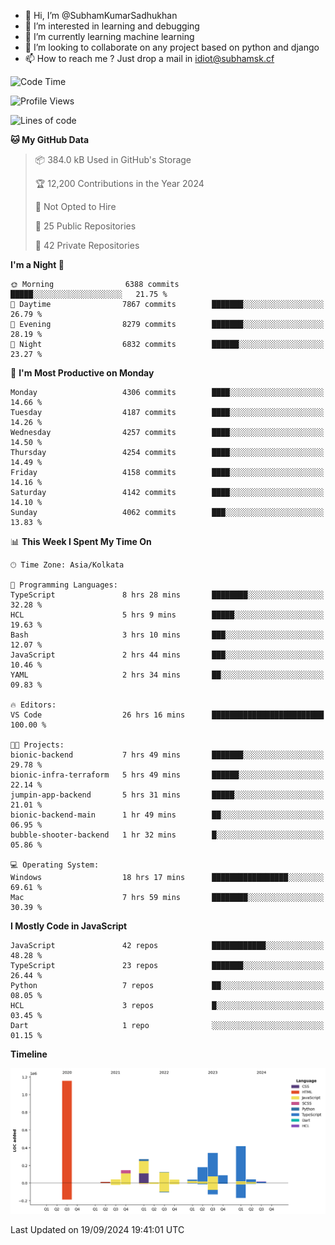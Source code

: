 - 👋 Hi, I’m @SubhamKumarSadhukhan
- 👀 I’m interested in learning and debugging
- 🌱 I’m currently learning machine learning
- 💞️ I’m looking to collaborate on any project based on python and django
- 📫 How to reach me ?
      Just drop a mail in idiot@subhamsk.cf

<!---
SubhamKumarSadhukhan/SubhamKumarSadhukhan is a ✨ special ✨ repository because its `README.md` (this file) appears on your GitHub profile.
You can click the Preview link to take a look at your changes.
--->


<!--START_SECTION:waka-->
![Code Time](http://img.shields.io/badge/Code%20Time-2%2C522%20hrs%2057%20mins-blue)

![Profile Views](http://img.shields.io/badge/Profile%20Views-8-blue)

![Lines of code](https://img.shields.io/badge/From%20Hello%20World%20I%27ve%20Written-2.9%20million%20lines%20of%20code-blue)

**🐱 My GitHub Data** 

> 📦 384.0 kB Used in GitHub's Storage 
 > 
> 🏆 12,200 Contributions in the Year 2024
 > 
> 🚫 Not Opted to Hire
 > 
> 📜 25 Public Repositories 
 > 
> 🔑 42 Private Repositories 
 > 
**I'm a Night 🦉** 

```text
🌞 Morning                6388 commits        █████░░░░░░░░░░░░░░░░░░░░   21.75 % 
🌆 Daytime                7867 commits        ███████░░░░░░░░░░░░░░░░░░   26.79 % 
🌃 Evening                8279 commits        ███████░░░░░░░░░░░░░░░░░░   28.19 % 
🌙 Night                  6832 commits        ██████░░░░░░░░░░░░░░░░░░░   23.27 % 
```
📅 **I'm Most Productive on Monday** 

```text
Monday                   4306 commits        ████░░░░░░░░░░░░░░░░░░░░░   14.66 % 
Tuesday                  4187 commits        ████░░░░░░░░░░░░░░░░░░░░░   14.26 % 
Wednesday                4257 commits        ████░░░░░░░░░░░░░░░░░░░░░   14.50 % 
Thursday                 4254 commits        ████░░░░░░░░░░░░░░░░░░░░░   14.49 % 
Friday                   4158 commits        ████░░░░░░░░░░░░░░░░░░░░░   14.16 % 
Saturday                 4142 commits        ████░░░░░░░░░░░░░░░░░░░░░   14.10 % 
Sunday                   4062 commits        ███░░░░░░░░░░░░░░░░░░░░░░   13.83 % 
```


📊 **This Week I Spent My Time On** 

```text
🕑︎ Time Zone: Asia/Kolkata

💬 Programming Languages: 
TypeScript               8 hrs 28 mins       ████████░░░░░░░░░░░░░░░░░   32.28 % 
HCL                      5 hrs 9 mins        █████░░░░░░░░░░░░░░░░░░░░   19.63 % 
Bash                     3 hrs 10 mins       ███░░░░░░░░░░░░░░░░░░░░░░   12.07 % 
JavaScript               2 hrs 44 mins       ███░░░░░░░░░░░░░░░░░░░░░░   10.46 % 
YAML                     2 hrs 34 mins       ██░░░░░░░░░░░░░░░░░░░░░░░   09.83 % 

🔥 Editors: 
VS Code                  26 hrs 16 mins      █████████████████████████   100.00 % 

🐱‍💻 Projects: 
bionic-backend           7 hrs 49 mins       ███████░░░░░░░░░░░░░░░░░░   29.78 % 
bionic-infra-terraform   5 hrs 49 mins       ██████░░░░░░░░░░░░░░░░░░░   22.14 % 
jumpin-app-backend       5 hrs 31 mins       █████░░░░░░░░░░░░░░░░░░░░   21.01 % 
bionic-backend-main      1 hr 49 mins        ██░░░░░░░░░░░░░░░░░░░░░░░   06.95 % 
bubble-shooter-backend   1 hr 32 mins        █░░░░░░░░░░░░░░░░░░░░░░░░   05.86 % 

💻 Operating System: 
Windows                  18 hrs 17 mins      █████████████████░░░░░░░░   69.61 % 
Mac                      7 hrs 59 mins       ████████░░░░░░░░░░░░░░░░░   30.39 % 
```

**I Mostly Code in JavaScript** 

```text
JavaScript               42 repos            ████████████░░░░░░░░░░░░░   48.28 % 
TypeScript               23 repos            ███████░░░░░░░░░░░░░░░░░░   26.44 % 
Python                   7 repos             ██░░░░░░░░░░░░░░░░░░░░░░░   08.05 % 
HCL                      3 repos             █░░░░░░░░░░░░░░░░░░░░░░░░   03.45 % 
Dart                     1 repo              ░░░░░░░░░░░░░░░░░░░░░░░░░   01.15 % 
```



**Timeline**

![Lines of Code chart](https://raw.githubusercontent.com/SubhamKumarSadhukhan/SubhamKumarSadhukhan/main/assets/bar_graph.png)


 Last Updated on 19/09/2024 19:41:01 UTC
<!--END_SECTION:waka-->
